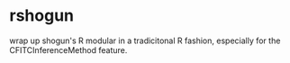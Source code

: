 # rshogun
wrap up shogun's R modular in a tradicitonal R fashion, especially for the CFITCInferenceMethod feature.
